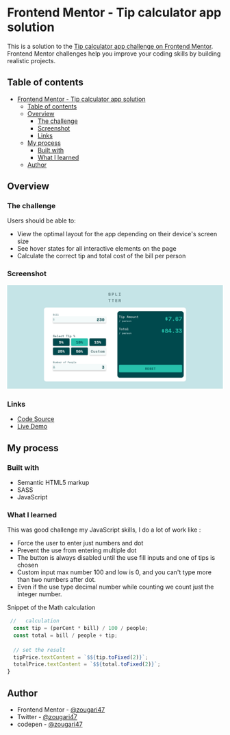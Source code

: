 # Frontend Mentor - Tip calculator app solution

This is a solution to the [Tip calculator app challenge on Frontend Mentor](https://www.frontendmentor.io/challenges/tip-calculator-app-ugJNGbJUX). Frontend Mentor challenges help you improve your coding skills by building realistic projects.

## Table of contents

- [Frontend Mentor - Tip calculator app solution](#frontend-mentor---tip-calculator-app-solution)
  - [Table of contents](#table-of-contents)
  - [Overview](#overview)
    - [The challenge](#the-challenge)
    - [Screenshot](#screenshot)
    - [Links](#links)
  - [My process](#my-process)
    - [Built with](#built-with)
    - [What I learned](#what-i-learned)
  - [Author](#author)

## Overview

### The challenge

Users should be able to:

- View the optimal layout for the app depending on their device's screen size
- See hover states for all interactive elements on the page
- Calculate the correct tip and total cost of the bill per person

### Screenshot

![](./src/images/screenshot.png)

### Links

- [Code Source](https://github.com/zougari47/tip-calculator)
- [Live Demo](https://zougari47.github.io/tip-calculator/)

## My process

### Built with

- Semantic HTML5 markup
- SASS
- JavaScript

### What I learned

This was good challenge my JavaScript skills, I do a lot of work like :

- Force the user to enter just numbers and dot
- Prevent the use from entering multiple dot
- The button is always disabled until the use fill inputs and one of tips is chosen
- Custom input max number 100 and low is 0, and you can't type more than two numbers after dot.
- Even if the use type decimal number while counting we count just the integer number.

Snippet of the Math calculation

```js
 //   calculation
  const tip = (perCent * bill) / 100 / people;
  const total = bill / people + tip;

  // set the result
  tipPrice.textContent = `$${tip.toFixed(2)}`;
  totalPrice.textContent = `$${total.toFixed(2)}`;
}
```

## Author

- Frontend Mentor - [@zougari47](https://www.frontendmentor.io/profile/zougari47)
- Twitter - [@zougari47](https://www.twitter.com/zougari47)
- codepen - [@zougari47](https://codepen.io/zougari47)

